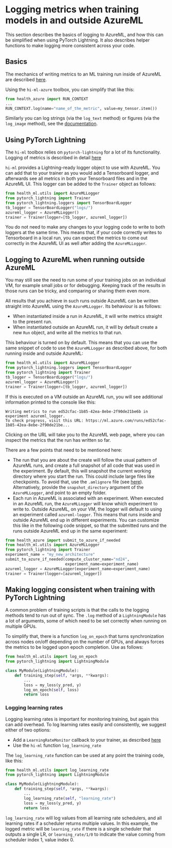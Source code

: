 # Logging metrics when training models in and outside AzureML

This section describes the basics of logging to AzureML, and how this can be simplified when using PyTorch Lightning.
It also describes helper functions to make logging more consistent across your code.

## Basics
The mechanics of writing metrics to an ML training run inside of AzureML are described 
[here](https://docs.microsoft.com/en-us/azure/machine-learning/how-to-log-view-metrics).

Using the `hi-ml-azure` toolbox, you can simplify that like this:
```python
from health_azure import RUN_CONTEXT
...
RUN_CONTEXT.log(name="name_of_the_metric", value=my_tensor.item())
```
Similarly you can log strings (via the `log_text` method) or figures (via the `log_image` method), see the 
[documentation](https://docs.microsoft.com/en-us/azure/machine-learning/how-to-log-view-metrics).

## Using PyTorch Lightning
The `hi-ml` toolbox relies on `pytorch-lightning` for a lot of its functionality. 
Logging of metrics is described in detail 
[here](https://pytorch-lightning.readthedocs.io/en/latest/extensions/logging.html)

`hi-ml` provides a Lightning-ready logger object to use with AzureML. You can add that to your trainer as you would
add a Tensorboard logger, and afterwards see all metrics in both your Tensorboard files and in the AzureML UI. 
This logger can be added to the `Trainer` object as follows:
```python
from health_ml.utils import AzureMLLogger
from pytorch_lightning import Trainer
from pytorch_lightning.loggers import TensorBoardLogger
tb_logger = TensorBoardLogger("logs/")
azureml_logger = AzureMLLogger()
trainer = Trainer(logger=[tb_logger, azureml_logger])
```
You do not need to make any changes to your logging code to write to both loggers at the same time. This means
that, if your code correctly writes to Tensorboard in a local run, you can expect the metrics to come out correctly
in the AzureML UI as well after adding the `AzureMLLogger`.

## Logging to AzureML when running outside AzureML
You may still see the need to run some of your training jobs on an individual VM, for example small jobs or for 
debugging. Keeping track of the results in those runs can be tricky, and comparing or sharing them even more.

All results that you achieve in such runs outside AzureML can be written straight into AzureML using the 
`AzureMLLogger`. Its behaviour is as follows:
* When instantiated inside a run in AzureML, it will write metrics straight to the present run.
* When instantiated outside an AzureML run, it will by default create a new `Run` object, and write all the
  metrics to that run.

This behaviour is turned on by default. This means that you can use the same snippet of code to use the `AzureMLLogger`
as described above, for both running inside and outside AzureML:

```python
from health_ml.utils import AzureMLLogger
from pytorch_lightning.loggers import TensorBoardLogger
from pytorch_lightning import Trainer
tb_logger = TensorBoardLogger("logs/")
azureml_logger = AzureMLLogger()
trainer = Trainer(logger=[tb_logger, azureml_logger])
```

If this is executed on a VM outside an AzureML run, you will see additional information printed to the console like 
this:
```text
Writing metrics to run ed52cfac-1b85-42ea-8ebe-2f90de21be6b in experiment azureml_logger.
To check progress, visit this URL: https://ml.azure.com/runs/ed52cfac-1b85-42ea-8ebe-2f90de21be...
```
Clicking on the URL will take you to the AzureML web page, where you can inspect the metrics that the run has written
so far.

There are a few points that need to be mentioned here:
* The run that you are about the create will follow the usual pattern of AzureML runs, and create a full snapshot of
  all code that was used in the experiment. By default, this will snapshot the current working directory where you 
  start the run. This could include large files like checkpoints. To avoid that, use the `.amlignore` file
  (see [here](https://docs.microsoft.com/en-us/azure/machine-learning/how-to-save-write-experiment-files#storage-limits-of-experiment-snapshots)).
  Alternatively, provide the `snapshot_directory` argument of the `AzureMLLogger`, and point to an empty folder.
* Each run in AzureML is associated with an experiment. When executed in an AzureML run, the `AzureMLLogger` will
  know which experiment to write to. Outside AzureML, on your VM, the logger will default to using an experiment
  called `azureml-logger`. This means that runs inside and outside AzureML end up in different experiments. You can 
  customize this like in the following code snippet, so that the submitted runs and the runs outside AzureML end
  up in the same experiment:

```python
from health_azure import submit_to_azure_if_needed
from health_ml.utils import AzureMLLogger
from pytorch_lightning import Trainer
experiment_name = "my_new_architecture"
submit_to_azure_if_needed(compute_cluster_name="nd24",
                          experiment_name=experiment_name)
azureml_logger = AzureMLLogger(experiment_name=experiment_name)
trainer = Trainer(logger=[azureml_logger])
```

## Making logging consistent when training with PyTorch Lightning

A common problem of training scripts is that the calls to the logging methods tend to run out of sync.
The `.log` method of a `LightningModule` has a lot of arguments, some of which need to be set correctly when running
on multiple GPUs. 

To simplify that, there is a function `log_on_epoch` that turns synchronization across nodes on/off depending on the
number of GPUs, and always forces the metrics to be logged upon epoch completion. Use as follows:

```python
from health_ml.utils import log_on_epoch
from pytorch_lightning import LightningModule

class MyModule(LightningModule):
    def training_step(self, *args, **kwargs):
        ...
        loss = my_loss(y_pred, y)
        log_on_epoch(self, loss)
        return loss
```

### Logging learning rates

Logging learning rates is important for monitoring training, but again this can add overhead. To log learning rates
easily and consistently, we suggest either of two options:
* Add a `LearningRateMonitor` callback to your trainer, as described 
[here](https://pytorch-lightning.readthedocs.io/en/latest/extensions/generated/pytorch_lightning.callbacks.LearningRateMonitor.html#pytorch_lightning.callbacks.LearningRateMonitor)
* Use the `hi-ml` function `log_learning_rate`

The `log_learning_rate` function can be used at any point the training code, like this:
```python
from health_ml.utils import log_learning_rate
from pytorch_lightning import LightningModule

class MyModule(LightningModule):
    def training_step(self, *args, **kwargs):
        ...
        log_learning_rate(self, "learning_rate")
        loss = my_loss(y_pred, y)
        return loss
```
`log_learning_rate` will log values from all learning rate schedulers, and all learning rates if a scheduler
returns multiple values. In this example, the logged metric will be `learning_rate` if there is a single scheduler
that outputs a single LR, or `learning_rate/1/0` to indicate the value coming from scheduler index 1, value index 0. 
